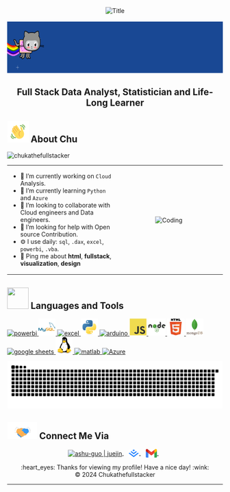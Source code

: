 <div align="center">
  <img src="https://readme-typing-svg.herokuapp.com?font=Architects+Daughter&color=%2338C2FF&size=50&center=true&vCenter=true&height=60&width=600&lines=Heyyy!+I'm+Chu;TN+is+me!!!;Welcome+to+my+profile!" alt="Title"></img>
</div>

<br>

<div align="center">
    <img src="https://raw.githubusercontent.com/ashu-guo/ashu-guo/master/assets/fly.webp" height="120px" />
</div>

<h2 align="center">Full Stack Data Analyst, Statistician and Life-Long Learner</h2>

## <img src="https://raw.githubusercontent.com/ashu-guo/ashu-guo/main/assets/wave.gif" width="50px" height="50px"></img> About Chu
<p align="left"> <img src="https://komarev.com/ghpvc/?username=chukathefullstacker&label=Profile%20views&color=0e75b6&style=flat" alt="chukathefullstacker" /> </p>
<table align="center">
<tr border="none">
<td width="50%" align="left">


- 🔭 I’m currently working on `Cloud` Analysis.
- 🌱 I’m currently learning `Python` and `Azure`
- 👯 I’m looking to collaborate with Cloud engineers and Data engineers.
- 🤔 I’m looking for help with Open source Contribution.
- ⚙️ I use daily: `sql`, `.dax`, `excel`, `powerbi`, `.vba`.
- 💬 Ping me about **html**, **fullstack**, **visualization**, **design**
</td>
<td width="50%" align="center">
  <img align="center" alt="Coding" width="100%" src="https://camo.githubusercontent.com/2366b34bb903c09617990fb5fff4622f3e941349e846ddb7e73df872a9d21233/68747470733a2f2f63646e2e6472696262626c652e636f6d2f75736572732f3733303730332f73637265656e73686f74732f363538313234332f6176656e746f2e676966">
</td>
</tr>
</table>

## <img src="https://media.giphy.com/media/M4NykXxUE0HAcK7UJ6/giphy.gif" width="50px" height="50px"></img> Languages and Tools

<p align="left">
    <a href="https://www.microsoft.com/en-us/power-platform/products/power-bi" target="_blank" rel="noreferrer">
        <img
                src="https://uxwing.com/wp-content/themes/uxwing/download/brands-and-social-media/power-bi-icon.png"
                alt="powerbi"
                width="40"
                height="40"
        />
    </a>
  <a href="https://www.mysql.com/" target="_blank" rel="noreferrer">
        <img
                src="https://raw.githubusercontent.com/devicons/devicon/master/icons/mysql/mysql-original-wordmark.svg"
                alt="mysql"
                width="40"
                height="40"
        />
    </a>
   <a href="https://www.office.com/" target="_blank" rel="noreferrer">
        <img
                src="https://upload.wikimedia.org/wikipedia/commons/thumb/3/34/Microsoft_Office_Excel_%282019%E2%80%93present%29.svg/2203px-Microsoft_Office_Excel_%282019%E2%80%93present%29.svg.png"
                alt="excel"
                width="40"
                height="40"
        />
    </a>
    <a href="https://www.python.org" target="_blank" rel="noreferrer">
        <img
                src="https://raw.githubusercontent.com/devicons/devicon/master/icons/python/python-original.svg"
                alt="python"
                width="40"
                height="40"
        />
    </a>
     <a href="https://www.arduino.cc/" target="_blank" rel="noreferrer"> 
    <img src="https://cdn.worldvectorlogo.com/logos/arduino-1.svg" alt="arduino" width="40" height="40"/> 
  </a>
    </a>
    <a href="https://developer.mozilla.org/en-US/docs/Web/JavaScript" target="_blank" rel="noreferrer">
        <img
                src="https://raw.githubusercontent.com/devicons/devicon/master/icons/javascript/javascript-original.svg"
                alt="javascript"
                width="40"
                height="40"
        />
    </a>
    <a href="https://nodejs.org" target="_blank" rel="noreferrer">
        <img
                src="https://raw.githubusercontent.com/devicons/devicon/master/icons/nodejs/nodejs-original-wordmark.svg"
                alt="nodejs"
                width="40"
                height="40"
        />
    </a>
    <a href="https://www.w3.org/html/" target="_blank" rel="noreferrer">
        <img
                src="https://raw.githubusercontent.com/devicons/devicon/master/icons/html5/html5-original-wordmark.svg"
                alt="html5"
                width="40"
                height="40"
        />
    </a>
   <a href="https://www.mongodb.com/" target="_blank" rel="noreferrer">
        <img
                src="https://raw.githubusercontent.com/devicons/devicon/master/icons/mongodb/mongodb-original-wordmark.svg"
                alt="mongodb"
                width="40"
                height="40"
        />
    </a>
    <a href="https://workspace.google.com/products/sheets/" target="_blank" rel="noreferrer">
        <img src="https://static-00.iconduck.com/assets.00/apps-google-sheets-icon-2048x2044-j8oe3a79.png" 
          alt="google sheets" 
          width="40" 
          height="40" />
    </a>
    <a href="https://www.linux.org/" target="_blank" rel="noreferrer">
        <img
                src="https://raw.githubusercontent.com/devicons/devicon/master/icons/linux/linux-original.svg"
                alt="linux"
                width="40"
                height="40"
        />
    </a>
    <a href="https://www.mathworks.com/" target="_blank" rel="noreferrer">
        <img
                src="https://upload.wikimedia.org/wikipedia/commons/thumb/2/21/Matlab_Logo.png/800px-Matlab_Logo.png"
                alt="matlab"
                width="40"
                height="40"
        />
       </a>
    <a href="https://azure.microsoft.com/" target="_blank" rel="noreferrer">
        <img src="https://download.logo.wine/logo/Microsoft_Azure/Microsoft_Azure-Logo.wine.png"
          alt="Azure" width="85" height="50" />
    </a>
</p>

<!--
## <img src="https://media2.giphy.com/media/QssGEmpkyEOhBCb7e1/giphy.gif?cid=ecf05e47a0n3gi1bfqntqmob8g9aid1oyj2wr3ds3mg700bl&rid=giphy.gif" width="50px" height="50px"> My Statistics
<table align="center">
<tr border="none">
<td width="50%" align="center">
<p align="center" width="5000px"  height="1000px"> <a href="https://github.com/ryo-ma/github-profile-trophy"><img src="https://github-profile-trophy.vercel.app/?username=chukathefullstacker&theme=chartreuse-dark&hide_border=false&no-bg=true&no-frame=true&langs_count=10" alt="chukathefullstacker" /></a> </p>
<br></br>
<br></br>
<br></br>


<p>&nbsp;<img align="center" src="https://github-readme-stats.vercel.app/api?username=chukathefullstacker&show_icons=true&count_private=true&theme=chartreuse-dark&hide_border=false" alt="chukathefullstacker" /></p>
</td>
<td width="50%" align="center">

 
  <p><img align="center" src="https://github-readme-stats.vercel.app/api/top-langs?username=chukathefullstacker&theme=chartreuse-dark&hide_border=false&no-bg=true&no-frame=true&langs_count=10" alt="chukathefullstacker" /></p>


<p><img align="center" src="https://github-readme-streak-stats.herokuapp.com/?user=chukathefullstacker&theme=chartreuse-dark&hide_border=false" alt="chukathefullstacker" /></p>


  </td>
</tr>
</table>
-->
<p >
    <picture align="center">
      <source media="(prefers-color-scheme: dark)" srcset="https://raw.githubusercontent.com/ashu-guo/ashu-guo/master/assets/github-contribution-grid-snake.svg">
      <source media="(prefers-color-scheme: light)" srcset="https://raw.githubusercontent.com/ashu-guo/ashu-guo/master/assets/github-contribution-grid-snake.svg">
      <img alt="github contribution grid snake animation" src="https://raw.githubusercontent.com/ashu-guo/ashu-guo/master/assets/github-contribution-grid-snake.svg">
    </picture>
</p>

## <img src='https://raw.githubusercontent.com/ashu-guo/ashu-guo/main/assets/handshake.gif' width="70px" height="40px"> Connect Me Via

<p align="center">

<a href="https://linkedin.com/in/gm" target="_blank">
    <img align="center" alt="ashu-guo | juejin" width="24px" src="https://raw.githubusercontent.com/rahuldkjain/github-profile-readme-generator/master/src/images/icons/Social/linked-in-alt.svg" />
  </a> &nbsp;&nbsp;

 <a href="" target="_blank">
    <img align="center" alt="ashu-guo | juejin" width="24px" src="https://raw.githubusercontent.com/ashu-guo/ashu-guo/master/assets/juejin.svg" />
  </a> &nbsp;&nbsp;

  <a href="mailto:chukwuka.ogbonnaya-ngwu@stu.cu.edu.ng" >
    <img align="center" alt="ashu-guo | Gmail" width="26px" src="https://raw.githubusercontent.com/ashu-guo/ashu-guo/master/assets/gmail.svg" />
  </a> &nbsp;&nbsp;
<p>


<div align="center">
  :heart_eyes: Thanks for viewing my profile! Have a nice day! :wink: <br/>
  &copy; 2024 Chukathefullstacker
</div>


---
